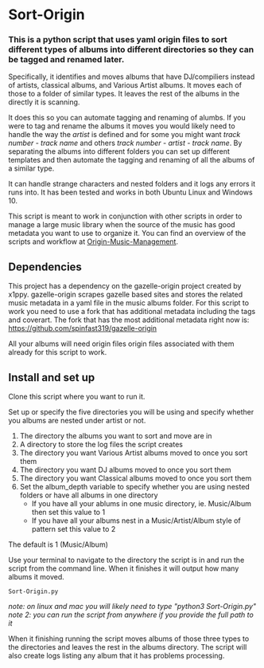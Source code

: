 # Sort-Origin
### This is a python script that uses yaml origin files to sort different types of albums into different directories so they can be tagged and renamed later.
Specifically, it identifies and moves albums that have DJ/compiliers instead of artists, classical albums, and Various Artist albums. It moves each of those to a folder of similar types. It leaves the rest of the albums in the directly it is scanning.

It does this so you can automate tagging and renaming of alumbs. If you were to tag and rename the albums it moves you would likely need to handle the way the _artist_ is defined and for some you might want _track number - track name_  and others _track number - artist - track name_. By separating the albums into different folders you can set up different templates and then automate the tagging and renaming of all the albums of a similar type.

It can handle strange characters and nested folders and it logs any errors it runs into. It has been tested and works in both Ubuntu Linux and Windows 10.

This script is meant to work in conjunction with other scripts in order to manage a large music library when the source of the music has good metadata you want to use to organize it.  You can find an overview of the scripts and workflow at [Origin-Music-Management](https://github.com/spinfast319/Origin-Music-Management). 

## Dependencies
This project has a dependency on the gazelle-origin project created by x1ppy. gazelle-origin scrapes gazelle based sites and stores the related music metadata in a yaml file in the music albums folder. For this script to work you need to use a fork that has additional metadata including the tags and coverart. The fork that has the most additional metadata right now is: https://github.com/spinfast319/gazelle-origin

All your albums will need origin files origin files associated with them already for this script to work.

## Install and set up
Clone this script where you want to run it.

Set up or specify the five directories you will be using and specify whether you albums are nested under artist or not.
1. The directory the albums you want to sort and move are in
2. A directory to store the log files the script creates
3. The directory you want Various Artist albums moved to once you sort them
4. The directory you want DJ albums moved to once you sort them
5. The directory you want Classical albums moved to once you sort them
6. Set the album_depth variable to specify whether you are using nested folders or have all albums in one directory
   - If you have all your ablums in one music directory, ie. Music/Album then set this value to 1
   - If you have all your albums nest in a Music/Artist/Album style of pattern set this value to 2

The default is 1 (Music/Album)

Use your terminal to navigate to the directory the script is in and run the script from the command line.  When it finishes it will output how many albums it moved.

```
Sort-Origin.py
```

_note: on linux and mac you will likely need to type "python3 Sort-Origin.py"_  
_note 2: you can run the script from anywhere if you provide the full path to it_


When it finishing running the script moves albums of those three types to the directories and leaves the rest in the albums directory. The script will also create logs listing any album that it has problems processing.  
